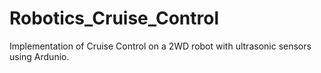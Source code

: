 # Robotics_Cruise_Control
Implementation of Cruise Control on a 2WD robot with ultrasonic sensors using Ardunio.
